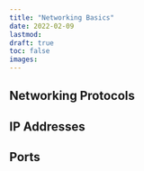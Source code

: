 ```yaml
---
title: "Networking Basics"
date: 2022-02-09
lastmod:
draft: true
toc: false
images:
---
```


## Networking Protocols


## IP Addresses


## Ports
